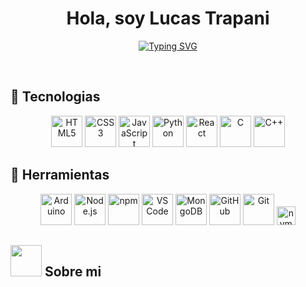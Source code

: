 <h1 align="center"><b>Hola, soy Lucas Trapani </b></h1>

<p align="center">
  <a href="https://git.io/typing-svg"><img src="https://readme-typing-svg.demolab.com?font=Anonymous+Pro&size=45&duration=2000&pause=1000&color=38E029&center=true&vCenter=true&width=950&height=60&lines=Estudiante+de+Ingenieria+en+Sistemas;UTN+FRD" alt="Typing SVG" /></a>
</p>


<br>

## 🚀 Tecnologias

<div align="center">
  <img src="https://cdn.jsdelivr.net/gh/devicons/devicon/icons/html5/html5-original.svg" alt="HTML5" width="50"/>
  <img src="https://cdn.jsdelivr.net/gh/devicons/devicon/icons/css3/css3-original.svg" alt="CSS3" width="50"/>
  <img src="https://cdn.jsdelivr.net/gh/devicons/devicon/icons/javascript/javascript-original.svg" alt="JavaScript" width="50"/>
  <img src="https://cdn.jsdelivr.net/gh/devicons/devicon/icons/python/python-original.svg" alt="Python" width="50"/>
  <img src="https://cdn.jsdelivr.net/gh/devicons/devicon/icons/react/react-original.svg" alt="React" width="50"/>
  <img src="https://cdn.jsdelivr.net/gh/devicons/devicon/icons/c/c-original.svg" alt="C" width="50"/>
  <img src="https://cdn.jsdelivr.net/gh/devicons/devicon/icons/cplusplus/cplusplus-original.svg" alt="C++" width="50"/>
  
</div>


## 🚀 Herramientas
<div align="center">
  <img src="https://cdn.jsdelivr.net/gh/devicons/devicon/icons/arduino/arduino-original.svg" alt="Arduino" width="50"/>
  <img src="https://cdn.jsdelivr.net/gh/devicons/devicon/icons/nodejs/nodejs-original.svg" alt="Node.js" width="50"/>
  <img src="https://cdn.jsdelivr.net/gh/devicons/devicon/icons/npm/npm-original-wordmark.svg" alt="npm" width="50"/>
  <img src="https://cdn.jsdelivr.net/gh/devicons/devicon/icons/vscode/vscode-original.svg" alt="VS Code" width="50"/>
  <img src="https://cdn.jsdelivr.net/gh/devicons/devicon/icons/mongodb/mongodb-original.svg" alt="MongoDB" width="50"/>
  <img src="https://cdn.jsdelivr.net/gh/devicons/devicon/icons/github/github-original.svg" alt="GitHub" width="50"/>
  <img src="https://cdn.jsdelivr.net/gh/devicons/devicon/icons/git/git-original.svg" alt="Git" width="50"/>
   <img src="https://img.shields.io/badge/nvm-%23323330.svg?style=for-the-badge&logo=nvm&logoColor=white" alt="nvm" height="30"/>
</div>


	
## <picture><img src = "https://github.com/7oSkaaa/7oSkaaa/blob/main/Images/about_me.gif?raw=true" width = 50px></picture> **Sobre mi**




